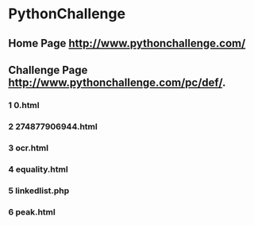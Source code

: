 # PythonChallenge

## Home Page http://www.pythonchallenge.com/

## Challenge Page http://www.pythonchallenge.com/pc/def/<prev solution>.<filetype>

### 1 0.html
### 2 274877906944.html
### 3 ocr.html
### 4 equality.html
### 5 linkedlist.php
### 6 peak.html

